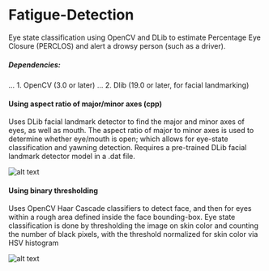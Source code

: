 # Fatigue-Detection
Eye state classification using OpenCV and DLib to estimate Percentage Eye Closure (PERCLOS) and alert a drowsy person (such as a driver).

##### Dependencies:
... 1. OpenCV (3.0 or later)
... 2. Dlib (19.0 or later, for facial landmarking)

#### Using aspect ratio of major/minor axes (cpp)
Uses DLib facial landmark detector to find the major and minor axes of eyes, as well as mouth. The aspect ratio of major to minor axes is used to determine whether eye/mouth is open; which allows for eye-state classification and yawning detection.
Requires a pre-trained DLib facial landmark detector model in a .dat file. 

![alt text][landmarks]

[landmarks]: https://raw.githubusercontent.com/sahnimanas/Fatigue-Detection/master/landmarks.png "Facial landmarks"

#### Using binary thresholding
Uses OpenCV Haar Cascade classifiers to detect face, and then for eyes within a rough area defined inside the face bounding-box. Eye state classification is done by thresholding the image on skin color and counting the number of black pixels, with the threshold normalized for skin color via HSV histogram

![alt text][landmarks]

[landmarks]: https://raw.githubusercontent.com/sahnimanas/Fatigue-Detection/master/binary.png "Binary thresholding"
